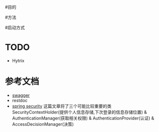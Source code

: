 #目的

#方法

#启动方式

# TODO
* Hytrix

# 参考文档
* [swagger](http://localhost:8080/swagger-ui.html#/)
* restdoc
* [spring security](https://blog.csdn.net/lbqssss/article/details/78971037)
这篇文章将了三个可能比较重要的类 SecurityContextHolder(提供个人信息存储,下次登录的信息存储位置) & AuthenticationManager(获取相关权限) & AuthenticationProvider(认证) & AccessDecisionManager(决策)
